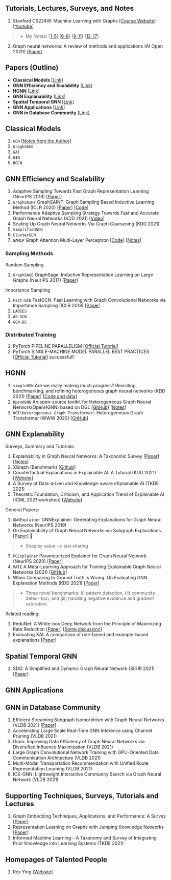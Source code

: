 
## Tutorials, Lectures, Surveys, and Notes
1. Stanford CS224W: Machine Learning with Graphs [[Course Website](http://web.stanford.edu/class/cs224w/)] [[Youtube](https://www.youtube.com/playlist?list=PLoROMvodv4rPLKxIpqhjhPgdQy7imNkDn)]
> * My Notes: [[1-5](https://github.com/heathersherry/GNN/blob/main/CS224W/Stanford_CS224W_1-5.md)] [[6-8](https://github.com/heathersherry/GNN/blob/main/CS224W/Stanford_CS224W_6-8.md)] [[9-11](https://github.com/heathersherry/GNN/blob/main/CS224W/Stanford_CS224W_9-11.md)] [[12-17](https://github.com/heathersherry/GNN/blob/main/CS224W/Stanford_CS224W_12-17.md)]
2. Graph neural networks: A review of methods and applications (AI Open 2020) [[Paper](https://www.sciencedirect.com/science/article/pii/S2666651021000012)]

## Papers (Outline)
* __Classical Models__ [[Link](https://github.com/heathersherry/GNN/blob/main/README.md#classical-models)]
* __GNN Efficiency and Scalability__ [[Link](https://github.com/heathersherry/GNN#gnn-efficiency-and-scalability)]
* __HGNN__ [[Link](https://github.com/heathersherry/GNN#hgnn)]
* __GNN Explanability__ [[Link](https://github.com/heathersherry/GNN#gnn-explanability)]
* __Spatial Temporal GNN__ [[Link](https://github.com/heathersherry/GNN#spatial-temporal-gnn)]
* __GNN Applications__ [[Link](https://github.com/heathersherry/GNN#gnn-applications)]
* __GNN in Database Community__ [[Link](https://github.com/heathersherry/GNN#gnn-in-database-community)]


## Classical Models
1. `GCN` [[Notes from the Author](http://tkipf.github.io/graph-convolutional-networks/)]
2. `GraghSAGE`
3. `GAT`
4. `GIN`
5. `RGCN`

## GNN Efficiency and Scalability
1. Adaptive Sampling Towards Fast Graph Representation Learning (NeurIPS 2018) [[Paper](https://papers.nips.cc/paper/2018/file/01eee509ee2f68dc6014898c309e86bf-Paper.pdf)]
2. `GraphSAINT` GraphSAINT: Graph Sampling Based Inductive Learning Method (ICLR 2020) [[Paper](https://arxiv.org/pdf/1907.04931.pdf)] [[Code](https://github.com/GraphSAINT/GraphSAINT)]
3. Performance Adaptive Sampling Strategy Towards Fast and Accurate Graph Neural Networks (KDD 2021) [[Video](https://www.youtube.com/watch?v=uRxF-xLo60o)]
4. Scaling Up Graph Neural Networks Via Graph Coarsening (KDD 2021)
5. `SimplifiedGCN`
6. `ClusterGCN`
7. `GAMLP` Graph Attention Multi-Layer Perceptron [[Code](https://github.com/PKU-DAIR/GAMLP)] [[Notes](https://mp.weixin.qq.com/s/tGss6m22xABWqhJPl4P9aw)]

### Sampling Methods
Random Sampling
1. `GraphSAGE` GraphSage: Inductive Representation Learning on Large Graphs (NeurIPS 2017) [[Paper](https://arxiv.org/pdf/1706.02216.pdf)]

Importance Sampling
1. `Fast-GCN` FastGCN: Fast Learning with Graph Convolutional Networks via Importance Sampling (ICLR 2018) [[Paper](https://arxiv.org/pdf/1801.10247.pdf)]
2. `LADIES`
3. `AS-GCN`
4. `GCN-BS`

### Distributed Training
1. PyTorch PIPELINE PARALLELISM [[Official Tutorial](https://pytorch.org/docs/stable/pipeline.html#torch.distributed.pipeline.sync.Pipe)]
2. PyTorch SINGLE-MACHINE MODEL PARALLEL BEST PRACTICES [[Official Tutorial](https://pytorch.org/tutorials/intermediate/model_parallel_tutorial.html)] successful!!

## HGNN
1. `simpleHGN` Are we really making much progress? Revisiting, benchmarking, and refining heterogeneous graph neural networks (KDD 2021) [[Paper](https://keg.cs.tsinghua.edu.cn/jietang/publications/KDD21-Lv-et-al-HeterGNN.pdf)] [[Code and data](https://github.com/THUDM/HGB)]
2. `OpenHGNN` An open-source toolkit for Heterogeneous Graph Neural Network(OpenHGNN) based on DGL [[GitHub](https://github.com/BUPT-GAMMA/OpenHGNN)] [[Notes](https://mp.weixin.qq.com/s/hz7vD5giWIs-eD9cE7H96A)]
3. `HGT(Heterogeneous Graph Transformer)` Heterogeneous Graph Transformer (WWW 2020) [[GitHub](https://github.com/acbull/pyHGT)]

## GNN Explanability
Surveys, Summary and Tutorials:
1. Explainability in Graph Neural Networks: A Taxonomic Survey [[Paper](https://arxiv.org/pdf/2012.15445.pdf)] [[Notes](https://zhuanlan.zhihu.com/p/359533369)]
2. XGraph (Benchmark) [[Github](https://github.com/divelab/DIG/tree/main/dig/xgraph)]
3. Counterfactual Explanations in Explainable AI: A Tutorial (KDD 2021) [[Website](https://sites.google.com/view/kdd-2021-counterfactual)]
4. A Survey of Data-driven and Knowledge-aware eXplainable AI (TKDE 2021) 
5. Theoretic Foundation, Criticism, and Application Trend of Explainable AI (ICML 2021 workshop) [[Website](https://icml2021-xai.github.io/)]

General Papers:
1. `GNNExplainer` GNNExplainer: Generating Explanations for Graph Neural Networks (NeurIPS 2019)
2. On Explainability of Graph Neural Networks via Subgraph Explorations [[Paper](https://arxiv.org/pdf/2102.05152.pdf)] 🌟
> * Shapley value --> taxi sharing
3. `PGExplainer` Parameterized Explainer for Graph Neural Network (NeurIPS 2020) [[Paper](https://github.com/flyingdoog/PGExplainer)]
4. `MATE` A Meta-Learning Approach for Training Explainable Graph Neural Networks (2021) [[GitHub](https://github.com/ispamm/MATE)]
5. When Comparing to Ground Truth is Wrong: On Evaluating GNN Explanation Methods (KDD 2021) [[Paper](https://dl-acm-org.lib.ezproxy.ust.hk/doi/10.1145/3447548.3467283)]
> * Three novel benchmarks: (i) pattern detection, (ii) community detec- tion, and (iii) handling negative evidence and gradient saturation.

Related reading:
1. ReduNet: A White-box Deep Network from the Principle of Maximizing Rate Reduction [[Paper](https://arxiv.org/pdf/2105.10446.pdf)] [[Some discussion](https://mp.weixin.qq.com/s/sZjn5Q8IBu6JXziTBJVLTg)]
2. Evaluating XAI: A comparison of rule-based and example-based explanations [[Paper](https://www.sciencedirect.com/science/article/pii/S0004370220301533)]

## Spatial Temporal GNN
1. SDG: A Simplified and Dynamic Graph Neural Network (SIGIR 2021) [[Paper](https://dongqifu.github.io/publications/SDG.pdf)]

## GNN Applications

## GNN in Database Community
1. Efficient Streaming Subgraph Isomorphism with Graph Neural Networks (VLDB 2021) [[Paper](http://vldb.org/pvldb/vol14/p730-duong.pdf)]
2. Accelerating Large Scale Real-Time GNN Inference using Channel Pruning (VLDB 2021)
3. Grain: Improving Data Efficiency of Graph Neural Networks via Diversified Influence Maximization (VLDB 2021)
4. Large Graph Convolutional Network Training with GPU-Oriented Data Communication Architecture (VLDB 2021)
5. Multi-Modal Transportation Recommendation with Unified Route Representation Learning (VLDB 2021)
6. ICS-GNN: Lightweight Interactive Community Search via Graph Neural Network (VLDB 2021)

## Supporting Techniques, Surveys, Tutorials and Lectures

1. Graph Embedding Techniques, Applications, and Performance: A Survey [[Paper](https://arxiv.org/pdf/1705.02801.pdf)]
2. Representation Learning on Graphs with Jumping Knowledge Networks [[Paper](http://proceedings.mlr.press/v80/xu18c/xu18c.pdf)]
3. Informed Machine Learning – A Taxonomy and Survey of Integrating Prior Knowledge into Learning Systems (TKDE 2021)

## Homepages of Talented People
1. Rex Ying [[Website](https://cs.stanford.edu/people/rexy/index.html)]

